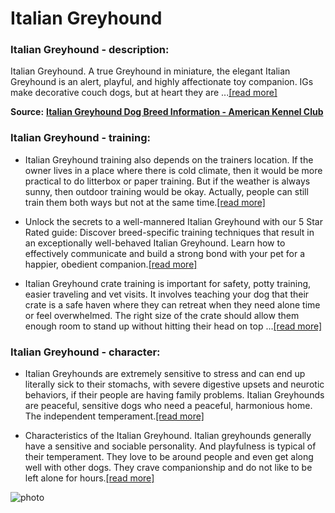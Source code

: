 # Italian Greyhound

### Italian Greyhound - description:

Italian Greyhound. A true Greyhound in miniature, the elegant Italian Greyhound is an alert, playful, and highly affectionate toy companion. IGs make decorative couch dogs, but at heart they are ...[\[read more\]](https://www.akc.org/dog-breeds/italian-greyhound/)

**Source:** __[Italian Greyhound Dog Breed Information - American Kennel Club](https://www.akc.org/dog-breeds/italian-greyhound/)__

### Italian Greyhound - training:

* Italian Greyhound training also depends on the trainers location. If the owner lives in a place where there is cold climate, then it would be more practical to do litterbox or paper training. But if the weather is always sunny, then outdoor training would be okay. Actually, people can still train them both ways but not at the same time.[\[read more\]](https://italiangreyhoundsavvy.com/italian-greyhound-training.html)

* Unlock the secrets to a well-mannered Italian Greyhound with our 5 Star Rated guide: Discover breed-specific training techniques that result in an exceptionally well-behaved Italian Greyhound. Learn how to effectively communicate and build a strong bond with your pet for a happier, obedient companion.[\[read more\]](https://gratefulpaw.com/italian-greyhound-training/)

* Italian Greyhound crate training is important for safety, potty training, easier traveling and vet visits. It involves teaching your dog that their crate is a safe haven where they can retreat when they need alone time or feel overwhelmed. The right size of the crate should allow them enough room to stand up without hitting their head on top ...[\[read more\]](https://allypaws.com/italian-greyhound-crate-training)

### Italian Greyhound - character:

* Italian Greyhounds are extremely sensitive to stress and can end up literally sick to their stomachs, with severe digestive upsets and neurotic behaviors, if their people are having family problems. Italian Greyhounds are peaceful, sensitive dogs who need a peaceful, harmonious home. The independent temperament.[\[read more\]](https://www.yourpurebredpuppy.com/reviews/italiangreyhounds.html)

* Characteristics of the Italian Greyhound. Italian greyhounds generally have a sensitive and sociable personality. And playfulness is typical of their temperament. They love to be around people and even get along well with other dogs. They crave companionship and do not like to be left alone for hours.[\[read more\]](https://www.thesprucepets.com/italian-greyhound-dog-breed-profile-4781785)

![photo](https://www.alcazar.in/UserUploads/Editted-Images/0aWfk8f6ArhbzwKLajiY.jpg)